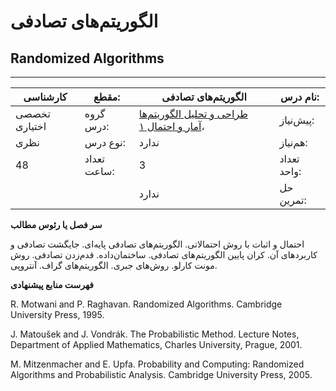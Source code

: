 # الگوریتم‌های تصادفی
## Randomized Algorithms
_______________________________________________________________________________
| کارشناسی      | مقطع:       | الگوریتم‌های تصادفی                                                                                                                             | نام درس:    |
| ------------- | ----------- | ----------------------------------------------------------------------------------------------------------------------------------------------- | ----------- |
| تخصصی اختیاری | گروه درس:   | [طراحی و تحلیل الگوریتم‌ها](../mandatory/Design-and-Analysis-of-Algorithms.md) ،[آمار و احتمال ۱](../mandatory/Probability-and-Statistics-I.md) | پیش‌نیاز:   |
| نظری          | نوع درس:    | ندارد                                                                                                                                           | هم‌نیاز:    |
| 48            | تعداد ساعت: | 3                                                                                                                                               | تعداد واحد: |
|               |             |  ندارد                                                                                                                                          | حل تمرین:   |

**سر فصل یا رئوس مطالب**

احتمال و اثبات با روش احتمالاتی. الگوریتم‌های تصادفی پایه‌ای. جایگشت تصادفی و کاربردهای‌ آن. کران پایین الگوریتم‌های تصادفی. ساختمان‌داده. قدم‌زدن تصادفی. روش مونت کارلو. روش‌های جبری. الگوریتم‌های گراف. آنتروپی.

**فهرست منابع پیشنهادی**

R. Motwani and P. Raghavan. Randomized Algorithms. Cambridge University Press, 1995.

J. Matoušek and J. Vondrák. The Probabilistic Method. Lecture Notes, Department of Applied Mathematics, Charles University, Prague, 2001.

M. Mitzenmacher and E. Upfa. Probability and Computing: Randomized Algorithms and Probabilistic Analysis. Cambridge University Press, 2005.
